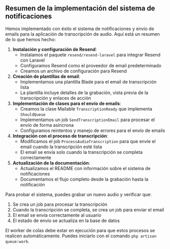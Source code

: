 ## Resumen de la implementación del sistema de notificaciones

Hemos implementado con éxito el sistema de notificaciones y envío de emails para la aplicación de transcripción de audio. Aquí está un resumen de lo que hemos hecho:

1. **Instalación y configuración de Resend**:
   - Instalamos el paquete `resend/resend-laravel` para integrar Resend con Laravel
   - Configuramos Resend como el proveedor de email predeterminado
   - Creamos un archivo de configuración para Resend
2. **Creación de plantillas de email**:
   - Implementamos una plantilla Blade para el email de transcripción lista
   - La plantilla incluye detalles de la grabación, vista previa de la transcripción y enlaces de acción
3. **Implementación de clases para el envío de emails**:
   - Creamos la clase Mailable `TranscriptionReady` que implementa `ShouldQueue`
   - Implementamos un job `SendTranscriptionEmail` para procesar el envío de forma asíncrona
   - Configuramos reintentos y manejo de errores para el envío de emails
4. **Integración con el proceso de transcripción**:
   - Modificamos el job `ProcessAudioTranscription` para que envíe el email cuando la transcripción esté lista
   - El email se envía solo cuando la transcripción se completa correctamente
5. **Actualización de la documentación**:
   - Actualizamos el README con información sobre el sistema de notificaciones
   - Documentamos el flujo completo desde la grabación hasta la notificación

Para probar el sistema, puedes grabar un nuevo audio y verificar que:

1. Se crea un job para procesar la transcripción
2. Cuando la transcripción se completa, se crea un job para enviar el email
3. El email se envía correctamente al usuario
4. El estado de envío se actualiza en la base de datos

El worker de colas debe estar en ejecución para que estos procesos se realicen automáticamente. Puedes iniciarlo con el comando `php artisan queue:work`.